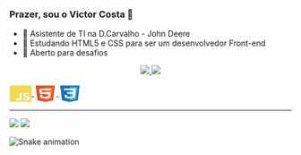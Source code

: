### Prazer, sou o Victor Costa 👋

- 🔭 Asistente de TI na D.Carvalho - John Deere
- 🌱 Estudando HTML5 e CSS para ser um desenvolvedor Front-end
- 🏹 Aberto para desafios

<div align="center">
  <a href="https://github.com/VictorCeSilva">
  <img height="150em" src="https://github-readme-stats.vercel.app/api?username=VictorCeSilva&show_icons=true&theme=tokyonight&include_all_commits=true&count_private=true"/>
  <img height="150em" src="https://github-readme-stats.vercel.app/api/top-langs/?username=VictorCeSilva&layout=compact&langs_count=7&theme=tokyonight&include_all_commits=true&count_private=true"/>
</div>
  <div style="display: inline_block"><br>
    <img align="center" alt="Vic-Js" height="30" width="40" src="https://raw.githubusercontent.com/devicons/devicon/master/icons/javascript/javascript-plain.svg">
    <img align="center" alt="Vic-HTML" height="30" width="40" src="https://raw.githubusercontent.com/devicons/devicon/master/icons/html5/html5-original.svg">
    <img align="center" alt="Vic-CSS" height="30" width="40" src="https://raw.githubusercontent.com/devicons/devicon/master/icons/css3/css3-original.svg">
  </div>
  <hr>
  <div>
     <a href="https://instagram.com/victor.gcs" target="_blank"><img src="https://img.shields.io/badge/-Instagram-%23E4405F?style=for-the-badge&logo=instagram&logoColor=white" target="_blank"></a>
    <a href="https://www.linkedin.com/in/victor-costa-e-silva/" target="_blank"><img src="https://img.shields.io/badge/-LinkedIn-%230077B5?style=for-the-badge&logo=linkedin&logoColor=white" target="_blank"></a> 
 
![Snake animation](https://github.com/VictorCeSilva/VictorCeSilva/blob/output/github-contribution-grid-snake.svg)
  </div>
  

    
 
